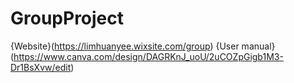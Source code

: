# GroupProject

{Website}(https://limhuanyee.wixsite.com/group)
{User manual}(https://www.canva.com/design/DAGRKnJ_uoU/2uCOZpGigb1M3-Dr1BsXvw/edit)
